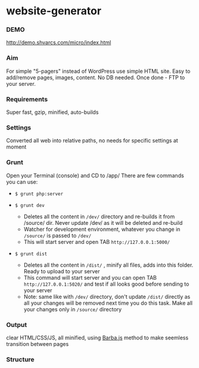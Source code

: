 # website-generator

### DEMO
http://demo.shvarcs.com/micro/index.html

### Aim
For simple "5-pagers" instead of WordPress use simple HTML site. Easy to add/remove pages, images, content. No DB needed. Once done - FTP to your server.

### Requirements
Super fast, gzip, minified, auto-builds

### Settings
Converted all web into relative paths, no needs for specific settings at moment

### Grunt
Open your Terminal (console) and CD to /app/
There are few commands you can use:

 - `$ grunt php:server`
    
 - `$ grunt dev`
    - Deletes all the content in `/dev/` directory and re-builds it from /source/ dir.
    Never update /dev/ as it will be deleted and re-build
    - Watcher for development environment, whatever you change in `/source/` is passed to `/dev/`
    - This will start server and open TAB `http://127.0.0.1:5000/`
 - `$ grunt dist`
    - Deletes all the content in `/dist/` , minify all files, adds into this folder. Ready to upload to your server
    - This command will start server and you can open TAB `http://127.0.0.1:5020/` and test if all looks good before
    sending to your server
    - Note: same like with `/dev/` directory, don't update `/dist/` directly as all your changes will be removed next time you do this task. Make all your changes only in `/source/` directory
 

### Output
clear HTML/CSS/JS,  all minified, using <a href="http://barbajs.org/">Barba.js</a> method to make seemless transition between pages

### Structure




